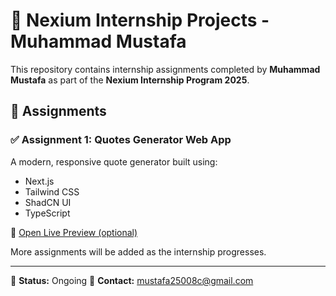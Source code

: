# 🚀 Nexium Internship Projects - Muhammad Mustafa

This repository contains internship assignments completed by **Muhammad Mustafa** as part of the **Nexium Internship Program 2025**.

## 📁 Assignments

### ✅ Assignment 1: Quotes Generator Web App  
A modern, responsive quote generator built using:
- Next.js
- Tailwind CSS
- ShadCN UI
- TypeScript

🔗 [Open Live Preview (optional)](https://quotes-generator-b3hop2xa6-muhammad-mustafas-projects-01398f2a.vercel.app/)

More assignments will be added as the internship progresses.

---

📅 **Status:** Ongoing
📧 **Contact:** mustafa25008c@gmail.com  